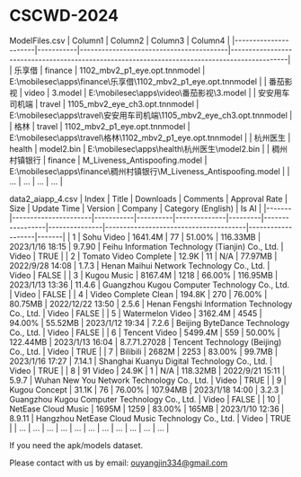 # CSCWD-2024

ModelFiles.csv 
| Column1              | Column2   | Column3                                 | Column4                                                                                     |
|----------------------|-----------|-----------------------------------------|----------------------------------------------------------------------------------------------|
| 乐享借               | finance   | 1102_mbv2_p1_eye.opt.tnnmodel          | E:\mobilesec\apps\finance\乐享借\1102_mbv2_p1_eye.opt.tnnmodel                               |
| 番茄影视             | video     | 3.model                                | E:\mobilesec\apps\video\番茄影视\3.model                                                     |
| 安安用车司机端       | travel    | 1105_mbv2_eye_ch3.opt.tnnmodel         | E:\mobilesec\apps\travel\安安用车司机端\1105_mbv2_eye_ch3.opt.tnnmodel                      |
| 格林                 | travel    | 1102_mbv2_p1_eye.opt.tnnmodel          | E:\mobilesec\apps\travel\格林\1102_mbv2_p1_eye.opt.tnnmodel                                 |
| 杭州医生             | health    | model2.bin                             | E:\mobilesec\apps\health\杭州医生\model2.bin                                             |
| 稠州村镇银行         | finance   | M_Liveness_Antispoofing.model          | E:\mobilesec\apps\finance\稠州村镇银行\M_Liveness_Antispoofing.model                     |
| ...         | ...   | ...          | ...                    |


data2_aiapp_4.csv
| Index | Title                | Downloads | Comments | Approval Rate | Size    | Update Time     | Version       | Company                                | Category (English) | Is AI |
|-------|----------------------|-----------|----------|--------------|---------|-----------------|---------------|---------------------------------------|-------------------|-------|
| 1     | Sohu Video           | 1641.4M   | 77       | 51.00%       | 116.33MB | 2023/1/16 18:15 | 9.7.90        | Feihu Information Technology (Tianjin) Co., Ltd. | Video             | TRUE  |
| 2     | Tomato Video Complete | 12.9K     | 11       | N/A          | 77.97MB | 2022/9/28 14:08 | 1.7.3         | Henan Maihui Network Technology Co., Ltd. | Video             | FALSE |
| 3     | Kugou Music          | 8167.4M   | 1218     | 66.00%       | 116.95MB | 2023/1/13 13:36 | 11.4.6        | Guangzhou Kugou Computer Technology Co., Ltd. | Video             | FALSE |
| 4     | Video Complete Clean | 194.8K    | 270      | 76.00%       | 80.75MB | 2022/12/22 13:50 | 2.5.6         | Henan Fengshi Information Technology Co., Ltd. | Video             | FALSE |
| 5     | Watermelon Video     | 3162.4M   | 4545     | 94.00%       | 55.52MB | 2023/1/12 19:34 | 7.2.6         | Beijing ByteDance Technology Co., Ltd. | Video             | FALSE |
| 6     | Tencent Video        | 5499.4M   | 559      | 50.00%       | 122.44MB | 2023/1/13 16:04 | 8.7.71.27028  | Tencent Technology (Beijing) Co., Ltd. | Video             | TRUE  |
| 7     | Bilibili             | 2682M    | 2253     | 83.00%       | 99.7MB  | 2023/1/16 17:27 | 7.14.1        | Shanghai Kuanyu Digital Technology Co., Ltd. | Video             | TRUE  |
| 8     | 91 Video             | 24.9K     | 1        | N/A          | 118.32MB | 2022/9/21 15:11 | 5.9.7         | Wuhan New You Network Technology Co., Ltd. | Video             | TRUE  |
| 9     | Kugou Concept        | 31.1K     | 76       | 76.00%       | 107.94MB | 2023/1/18 14:00 | 3.2.3         | Guangzhou Kugou Computer Technology Co., Ltd. | Video             | FALSE |
| 10    | NetEase Cloud Music  | 1695M    | 1259     | 83.00%       | 165MB   | 2023/1/10 12:36 | 8.9.11        | Hangzhou NetEase Cloud Music Technology Co., Ltd. | Video             | TRUE  |
| ...    | ...      | ...     | ...       | ...       | ... | ... | ...    | ... | ...             | ... |

If you need the apk/models dataset.

Please contact with us by email: ouyangjin334@gmail.com
